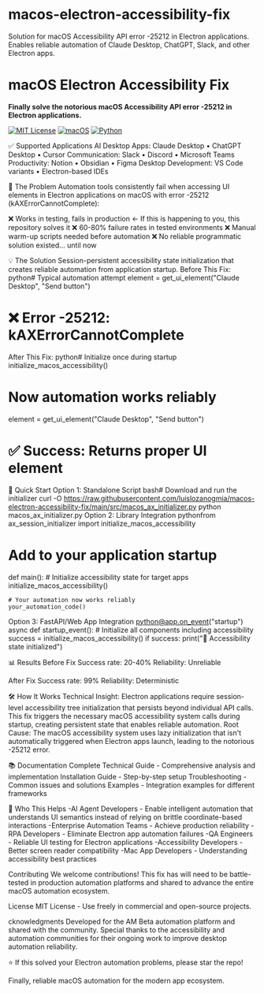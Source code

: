 # macos-electron-accessibility-fix
Solution for macOS Accessibility API error -25212 in Electron applications. Enables reliable automation of Claude Desktop, ChatGPT, Slack, and other Electron apps.

# macOS Electron Accessibility Fix
**Finally solve the notorious macOS Accessibility API error -25212 in Electron applications.**

[![MIT License](https://img.shields.io/badge/License-MIT-green.svg)](https://choosealicense.com/licenses/mit/)
[![macOS](https://img.shields.io/badge/macOS-10.15+-blue.svg)](https://www.apple.com/macos/)
[![Python](https://img.shields.io/badge/python-3.8+-blue.svg)](https://www.python.org/downloads/)

✅ Supported Applications
AI Desktop Apps: Claude Desktop • ChatGPT Desktop • Cursor
Communication: Slack • Discord • Microsoft Teams
Productivity: Notion • Obsidian • Figma Desktop
Development: VS Code variants • Electron-based IDEs

🎯 The Problem
Automation tools consistently fail when accessing UI elements in Electron applications on macOS with error -25212 (kAXErrorCannotComplete):

❌ Works in testing, fails in production ← If this is happening to you, this repository solves it
❌ 60-80% failure rates in tested environments
❌ Manual warm-up scripts needed before automation
❌ No reliable programmatic solution existed... until now

💡 The Solution
Session-persistent accessibility state initialization that creates reliable automation from application startup.
Before This Fix:
python# Typical automation attempt
element = get_ui_element("Claude Desktop", "Send button")
# ❌ Error -25212: kAXErrorCannotComplete
After This Fix:
python# Initialize once during startup
initialize_macos_accessibility()

# Now automation works reliably
element = get_ui_element("Claude Desktop", "Send button")  
# ✅ Success: Returns proper UI element
🚀 Quick Start
Option 1: Standalone Script
bash# Download and run the initializer
curl -O https://raw.githubusercontent.com/luislozanogmia/macos-electron-accessibility-fix/main/src/macos_ax_initializer.py
python macos_ax_initializer.py
Option 2: Library Integration
pythonfrom ax_session_initializer import initialize_macos_accessibility

# Add to your application startup
def main():
    # Initialize accessibility state for target apps
    initialize_macos_accessibility()
    
    # Your automation now works reliably
    your_automation_code()
Option 3: FastAPI/Web App Integration
python@app.on_event("startup")
async def startup_event():
    # Initialize all components including accessibility
    success = initialize_macos_accessibility()
    if success:
        print("🔧 Accessibility state initialized")

📊 Results
Before Fix
Success rate: 20-40%
Reliability: Unreliable

After Fix
Success rate: 99%
Reliability: Deterministic


🛠️ How It Works
Technical Insight: Electron applications require session-level accessibility tree initialization that persists beyond individual API calls. This fix triggers the necessary macOS accessibility system calls during startup, creating persistent state that enables reliable automation.
Root Cause: The macOS accessibility system uses lazy initialization that isn't automatically triggered when Electron apps launch, leading to the notorious -25212 error.

📚 Documentation
Complete Technical Guide - Comprehensive analysis and implementation
Installation Guide - Step-by-step setup
Troubleshooting - Common issues and solutions
Examples - Integration examples for different frameworks

👤 Who This Helps
-AI Agent Developers - Enable intelligent automation that understands UI semantics instead of relying on brittle coordinate-based interactions
-Enterprise Automation Teams - Achieve production reliability
-RPA Developers - Eliminate Electron app automation failures
-QA Engineers - Reliable UI testing for Electron applications
-Accessibility Developers - Better screen reader compatibility
-Mac App Developers - Understanding accessibility best practices

Contributing
We welcome contributions! This fix has will need to be battle-tested in production automation platforms and shared to advance the entire macOS automation ecosystem.

License
MIT License - Use freely in commercial and open-source projects.

cknowledgments
Developed for the AM Beta automation platform and shared with the community. Special thanks to the accessibility and automation communities for their ongoing work to improve desktop automation reliability.

⭐ If this solved your Electron automation problems, please star the repo!

Finally, reliable macOS automation for the modern app ecosystem.

